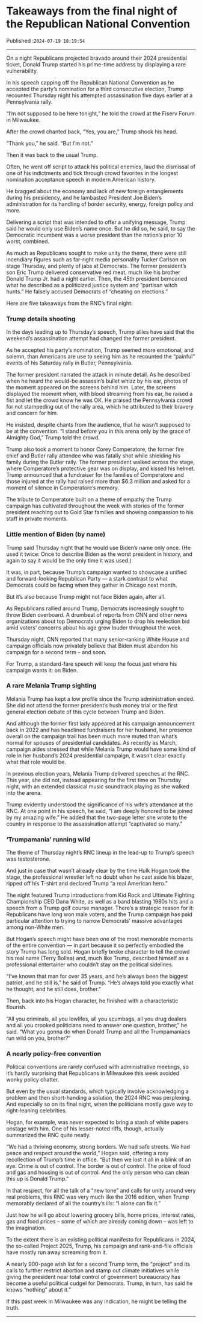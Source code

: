 # Takeaways from the final night of the Republican National Convention

Published :`2024-07-19 18:19:54`

---

On a night Republicans projected bravado around their 2024 presidential ticket, Donald Trump started his prime-time address by displaying a rare vulnerability.

In his speech capping off the Republican National Convention as he accepted the party’s nomination for a third consecutive election, Trump recounted Thursday night his attempted assassination five days earlier at a Pennsylvania rally.

“I’m not supposed to be here tonight,” he told the crowd at the Fiserv Forum in Milwaukee.

After the crowd chanted back, “Yes, you are,” Trump shook his head.

“Thank you,” he said. “But I’m not.”

Then it was back to the usual Trump.

Often, he went off script to attack his political enemies, laud the dismissal of one of his indictments and tick through crowd favorites in the longest nomination acceptance speech in modern American history.

He bragged about the economy and lack of new foreign entanglements during his presidency, and he lambasted President Joe Biden’s administration for its handling of border security, energy, foreign policy and more.

Delivering a script that was intended to offer a unifying message, Trump said he would only use Biden’s name once. But he did so, he said, to say the Democratic incumbent was a worse president than the nation’s prior 10 worst, combined.

As much as Republicans sought to make unity the theme, there were still incendiary figures such as far-right media personality Tucker Carlson on stage Thursday, and plenty of jabs at Democrats. The former president’s son Eric Trump delivered conservative red meat, much like his brother Donald Trump Jr. had a night earlier. Then, the 45th president bemoaned what he described as a politicized justice system and “partisan witch hunts.” He falsely accused Democrats of “cheating on elections.”

Here are five takeaways from the RNC’s final night:

### Trump details shooting

In the days leading up to Thursday’s speech, Trump allies have said that the weekend’s assassination attempt had changed the former president.

As he accepted his party’s nomination, Trump seemed more emotional, and solemn, than Americans are use to seeing him as he recounted the “painful” events of his Saturday rally in Butler, Pennsylvania.

The former president narrated the attack in minute detail. As he described when he heard the would-be assassin’s bullet whizz by his ear, photos of the moment appeared on the screens behind him. Later, the screens displayed the moment when, with blood streaming from his ear, he raised a fist and let the crowd know he was OK. He praised the Pennsylvania crowd for not stampeding out of the rally area, which he attributed to their bravery and concern for him.

He insisted, despite chants from the audience, that he wasn’t supposed to be at the convention. “I stand before you in this arena only by the grace of Almighty God,” Trump told the crowd.

Trump also took a moment to honor Corey Comperatore, the former fire chief and Butler rally attendee who was fatally shot while shielding his family during the Butler rally. The former president walked across the stage, where Comperatore’s protective gear was on display, and kissed his helmet. Trump announced that a fundraiser for the families of Comperatore and those injured at the rally had raised more than $6.3 million and asked for a moment of silence in Comperatore’s memory.

The tribute to Comperatore built on a theme of empathy the Trump campaign has cultivated throughout the week with stories of the former president reaching out to Gold Star families and showing compassion to his staff in private moments.

### Little mention of Biden (by name)

Trump said Thursday night that he would use Biden’s name only once. (He used it twice: Once to describe Biden as the worst president in history, and again to say it would be the only time it was used.)

It was, in part, because Trump’s campaign wanted to showcase a unified and forward-looking Republican Party — a stark contrast to what Democrats could be facing when they gather in Chicago next month.

But it’s also because Trump might not face Biden again, after all.

As Republicans rallied around Trump, Democrats increasingly sought to throw Biden overboard. A drumbeat of reports from CNN and other news organizations about top Democrats urging Biden to drop his reelection bid amid voters’ concerns about his age grew louder throughout the week.

Thursday night, CNN reported that many senior-ranking White House and campaign officials now privately believe that Biden must abandon his campaign for a second term – and soon.

For Trump, a standard-fare speech will keep the focus just where his campaign wants it: on Biden.

### A rare Melania Trump sighting

Melania Trump has kept a low profile since the Trump administration ended. She did not attend the former president’s hush money trial or the first general election debate of this cycle between Trump and Biden.

And although the former first lady appeared at his campaign announcement back in 2022 and has headlined fundraisers for her husband, her presence overall on the campaign trail has been much more muted than what’s normal for spouses of presidential candidates. As recently as March, campaign aides stressed that while Melania Trump would have some kind of role in her husband’s 2024 presidential campaign, it wasn’t clear exactly what that role would be.

In previous election years, Melania Trump delivered speeches at the RNC. This year, she did not, instead appearing for the first time on Thursday night, with an extended classical music soundtrack playing as she walked into the arena.

Trump evidently understood the significance of his wife’s attendance at the RNC. At one point in his speech, he said, “I am deeply honored to be joined by my amazing wife.” He added that the two-page letter she wrote to the country in response to the assassination attempt “captivated so many.”

### ‘Trumpamania’ running wild

The theme of Thursday night’s RNC lineup in the lead-up to Trump’s speech was testosterone.

And just in case that wasn’t already clear by the time Hulk Hogan took the stage, the professional wrestler left no doubt when he cast aside his blazer, ripped off his T-shirt and declared Trump “a real American hero.”

The night featured Trump introductions from Kid Rock and Ultimate Fighting Championship CEO Dana White, as well as a band blasting 1980s hits and a speech from a Trump golf course manager. There’s a strategic reason for it: Republicans have long won male voters, and the Trump campaign has paid particular attention to trying to narrow Democrats’ massive advantages among non-White men.

But Hogan’s speech might have been one of the most memorable moments of the entire convention — in part because it so perfectly embodied the story Trump has long sold. Hogan briefly broke character to tell the crowd his real name (Terry Bollea) and, much like Trump, described himself as a professional entertainer who couldn’t stay on the political sidelines.

“I’ve known that man for over 35 years, and he’s always been the biggest patriot, and he still is,” he said of Trump. “He’s always told you exactly what he thought, and he still does, brother.”

Then, back into his Hogan character, he finished with a characteristic flourish.

“All you criminals, all you lowlifes, all you scumbags, all you drug dealers and all you crooked politicians need to answer one question, brother,” he said. “What you gonna do when Donald Trump and all the Trumpamaniacs run wild on you, brother?”

### A nearly policy-free convention

Political conventions are rarely confused with administrative meetings, so it’s hardly surprising that Republicans in Milwaukee this week avoided wonky policy chatter.

But even by the usual standards, which typically involve acknowledging a problem and then short-handing a solution, the 2024 RNC was perplexing. And especially so on its final night, when the politicians mostly gave way to right-leaning celebrities.

Hogan, for example, was never expected to bring a stash of white papers onstage with him. One of his lesser-noted riffs, though, actually summarized the RNC quite neatly.

“We had a thriving economy, strong borders. We had safe streets. We had peace and respect around the world,” Hogan said, offering a rosy recollection of Trump’s time in office. “But then we lost it all in a blink of an eye. Crime is out of control. The border is out of control. The price of food and gas and housing is out of control. And the only person who can clean this up is Donald Trump.”

In that respect, for all the talk of a “new tone” and calls for unity around very real problems, this RNC was very much like the 2016 edition, when Trump memorably declared of all the country’s ills: “I alone can fix it.”

Just how he will go about lowering grocery bills, home prices, interest rates, gas and food prices – some of which are already coming down – was left to the imagination.

To the extent there is an existing political manifesto for Republicans in 2024, the so-called Project 2025, Trump, his campaign and rank-and-file officials have mostly run away screaming from it.

A nearly 900-page wish list for a second Trump term, the “project” and its calls to further restrict abortion and stamp out climate initiatives while giving the president near total control of government bureaucracy has become a useful political cudgel for Democrats. Trump, in turn, has said he knows “nothing” about it.”

If this past week in Milwaukee was any indication, he might be telling the truth.

---

